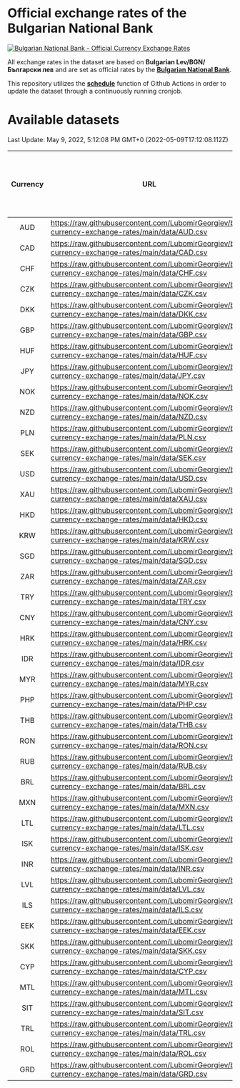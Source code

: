 # Official exchange rates of the Bulgarian National Bank

[![Bulgarian National Bank - Official Currency Exchange Rates](https://github.com/LubomirGeorgiev/bnb-currency-exchange-rates/actions/workflows/update-rates.yml/badge.svg?branch=main)](https://github.com/LubomirGeorgiev/bnb-currency-exchange-rates/actions/workflows/update-rates.yml)

All exchange rates in the dataset are based on **Bulgarian Lev/BGN/Български лев** and are set as official rates by the [**Bulgarian National Bank**](https://www.bnb.bg/Statistics/StExternalSector/StExchangeRates/StERForeignCurrencies/index.htm?toLang=_EN).

This repository utilizes the [**schedule**](https://docs.github.com/en/actions/reference/events-that-trigger-workflows) function of Github Actions in order to update the dataset through a continuously running cronjob.

# Available datasets

<!-- START LINKS (DO NOT EVER FU*ING DELETE THIS COMMENT FOR THE LOVE OF YOUR LIFE!!! IF YOU ARE CURIOS HOW IT WORKS, YOU CAN HAVE A LOOK AT ./src/updateReadme.ts) -->

Last Update: May 9, 2022, 5:12:08 PM GMT+0 (2022-05-09T17:12:08.112Z)

| Currency | URL                                                                                             | Number of records | Number of missing days that were filled in |
| :------: | ----------------------------------------------------------------------------------------------- | :---------------: | :----------------------------------------: |
|   AUD    | https://raw.githubusercontent.com/LubomirGeorgiev/bnb-currency-exchange-rates/main/data/AUD.csv |       8127        |                    2511                    |
|   CAD    | https://raw.githubusercontent.com/LubomirGeorgiev/bnb-currency-exchange-rates/main/data/CAD.csv |       8127        |                    2511                    |
|   CHF    | https://raw.githubusercontent.com/LubomirGeorgiev/bnb-currency-exchange-rates/main/data/CHF.csv |       8127        |                    2511                    |
|   CZK    | https://raw.githubusercontent.com/LubomirGeorgiev/bnb-currency-exchange-rates/main/data/CZK.csv |       8127        |                    2511                    |
|   DKK    | https://raw.githubusercontent.com/LubomirGeorgiev/bnb-currency-exchange-rates/main/data/DKK.csv |       8127        |                    2511                    |
|   GBP    | https://raw.githubusercontent.com/LubomirGeorgiev/bnb-currency-exchange-rates/main/data/GBP.csv |       8127        |                    2511                    |
|   HUF    | https://raw.githubusercontent.com/LubomirGeorgiev/bnb-currency-exchange-rates/main/data/HUF.csv |       8127        |                    2511                    |
|   JPY    | https://raw.githubusercontent.com/LubomirGeorgiev/bnb-currency-exchange-rates/main/data/JPY.csv |       8127        |                    2511                    |
|   NOK    | https://raw.githubusercontent.com/LubomirGeorgiev/bnb-currency-exchange-rates/main/data/NOK.csv |       8127        |                    2511                    |
|   NZD    | https://raw.githubusercontent.com/LubomirGeorgiev/bnb-currency-exchange-rates/main/data/NZD.csv |       8127        |                    2511                    |
|   PLN    | https://raw.githubusercontent.com/LubomirGeorgiev/bnb-currency-exchange-rates/main/data/PLN.csv |       8127        |                    2511                    |
|   SEK    | https://raw.githubusercontent.com/LubomirGeorgiev/bnb-currency-exchange-rates/main/data/SEK.csv |       8127        |                    2511                    |
|   USD    | https://raw.githubusercontent.com/LubomirGeorgiev/bnb-currency-exchange-rates/main/data/USD.csv |       8127        |                    2511                    |
|   XAU    | https://raw.githubusercontent.com/LubomirGeorgiev/bnb-currency-exchange-rates/main/data/XAU.csv |       8127        |                    2513                    |
|   HKD    | https://raw.githubusercontent.com/LubomirGeorgiev/bnb-currency-exchange-rates/main/data/HKD.csv |       7825        |                    2420                    |
|   KRW    | https://raw.githubusercontent.com/LubomirGeorgiev/bnb-currency-exchange-rates/main/data/KRW.csv |       7825        |                    2420                    |
|   SGD    | https://raw.githubusercontent.com/LubomirGeorgiev/bnb-currency-exchange-rates/main/data/SGD.csv |       7825        |                    2420                    |
|   ZAR    | https://raw.githubusercontent.com/LubomirGeorgiev/bnb-currency-exchange-rates/main/data/ZAR.csv |       7825        |                    2420                    |
|   TRY    | https://raw.githubusercontent.com/LubomirGeorgiev/bnb-currency-exchange-rates/main/data/TRY.csv |       6313        |                    1956                    |
|   CNY    | https://raw.githubusercontent.com/LubomirGeorgiev/bnb-currency-exchange-rates/main/data/CNY.csv |       6193        |                    1920                    |
|   HRK    | https://raw.githubusercontent.com/LubomirGeorgiev/bnb-currency-exchange-rates/main/data/HRK.csv |       6193        |                    1920                    |
|   IDR    | https://raw.githubusercontent.com/LubomirGeorgiev/bnb-currency-exchange-rates/main/data/IDR.csv |       6193        |                    1920                    |
|   MYR    | https://raw.githubusercontent.com/LubomirGeorgiev/bnb-currency-exchange-rates/main/data/MYR.csv |       6193        |                    1920                    |
|   PHP    | https://raw.githubusercontent.com/LubomirGeorgiev/bnb-currency-exchange-rates/main/data/PHP.csv |       6193        |                    1920                    |
|   THB    | https://raw.githubusercontent.com/LubomirGeorgiev/bnb-currency-exchange-rates/main/data/THB.csv |       6193        |                    1920                    |
|   RON    | https://raw.githubusercontent.com/LubomirGeorgiev/bnb-currency-exchange-rates/main/data/RON.csv |       6134        |                    1902                    |
|   RUB    | https://raw.githubusercontent.com/LubomirGeorgiev/bnb-currency-exchange-rates/main/data/RUB.csv |       6124        |                    1895                    |
|   BRL    | https://raw.githubusercontent.com/LubomirGeorgiev/bnb-currency-exchange-rates/main/data/BRL.csv |       5223        |                    1623                    |
|   MXN    | https://raw.githubusercontent.com/LubomirGeorgiev/bnb-currency-exchange-rates/main/data/MXN.csv |       5223        |                    1623                    |
|   LTL    | https://raw.githubusercontent.com/LubomirGeorgiev/bnb-currency-exchange-rates/main/data/LTL.csv |       5149        |                    1578                    |
|   ISK    | https://raw.githubusercontent.com/LubomirGeorgiev/bnb-currency-exchange-rates/main/data/ISK.csv |       5125        |                    1587                    |
|   INR    | https://raw.githubusercontent.com/LubomirGeorgiev/bnb-currency-exchange-rates/main/data/INR.csv |       4856        |                    1509                    |
|   LVL    | https://raw.githubusercontent.com/LubomirGeorgiev/bnb-currency-exchange-rates/main/data/LVL.csv |       4784        |                    1464                    |
|   ILS    | https://raw.githubusercontent.com/LubomirGeorgiev/bnb-currency-exchange-rates/main/data/ILS.csv |       4130        |                    1288                    |
|   EEK    | https://raw.githubusercontent.com/LubomirGeorgiev/bnb-currency-exchange-rates/main/data/EEK.csv |       3994        |                    1220                    |
|   SKK    | https://raw.githubusercontent.com/LubomirGeorgiev/bnb-currency-exchange-rates/main/data/SKK.csv |       2964        |                    906                     |
|   CYP    | https://raw.githubusercontent.com/LubomirGeorgiev/bnb-currency-exchange-rates/main/data/CYP.csv |       2900        |                    884                     |
|   MTL    | https://raw.githubusercontent.com/LubomirGeorgiev/bnb-currency-exchange-rates/main/data/MTL.csv |       2598        |                    793                     |
|   SIT    | https://raw.githubusercontent.com/LubomirGeorgiev/bnb-currency-exchange-rates/main/data/SIT.csv |       2538        |                    774                     |
|   TRL    | https://raw.githubusercontent.com/LubomirGeorgiev/bnb-currency-exchange-rates/main/data/TRL.csv |       1812        |                    553                     |
|   ROL    | https://raw.githubusercontent.com/LubomirGeorgiev/bnb-currency-exchange-rates/main/data/ROL.csv |       1691        |                    518                     |
|   GRD    | https://raw.githubusercontent.com/LubomirGeorgiev/bnb-currency-exchange-rates/main/data/GRD.csv |        361        |                    109                     |

<!-- END LINKS (DO NOT EVER FU*ING DELETE THIS COMMENT FOR THE LOVE OF YOUR LIFE!!! IF YOU ARE CURIOS HOW IT WORKS, YOU CAN HAVE A LOOK AT ./src/updateReadme.ts) -->
